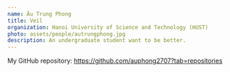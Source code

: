 ```yaml
---
name: Âu Trung Phong
title: Veil
organization: Hanoi University of Science and Technology (HUST)
photo: assets/people/autrungphong.jpg
description: An undergraduate student want to be better.
---
```


My GitHub repository: https://github.com/auphong2707?tab=repositories